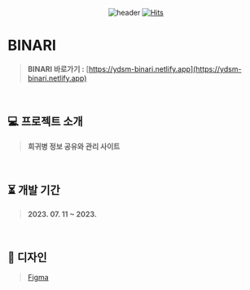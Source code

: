 <div align="center">

![header](https://user-images.githubusercontent.com/72345074/214557239-ca2424fd-f3e1-440b-99c7-00d166bf098d.png)
[![Hits](https://hits.seeyoufarm.com/api/count/incr/badge.svg?url=https%3A%2F%2Fgithub.com%2FYongDuSaMa%2FBINARI_FrontEnd&count_bg=%23D1D7F8&title_bg=%236D85FF&icon=github.svg&icon_color=%23FCFCFC&title=BINARI_FrontEnd&edge_flat=false)](https://hits.seeyoufarm.com)

</div>

# BINARI
> **BINARI 바로가기 :** [https://ydsm-binari.netlify.app](https://ydsm-binari.netlify.app)
<br>

## 💻 프로젝트 소개
> **희귀병 정보 공유와 관리 사이트**
<br>

## ⏳ 개발 기간
> **2023. 07. 11 ~ 2023.**
<br>

## 🎨 디자인
> [Figma](https://www.figma.com/file/4F6fHJaBtELk8gXyOpYWA9/Untitled?node-id=0%3A1&t=anEvXbCxRgE9KI6Q-1)
